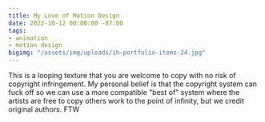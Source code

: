 ```yaml
---
title: My Love of Motion Design
date: 2022-10-12 00:00:00 -07:00
tags:
- animation
- motion design
bigimg: "/assets/img/uploads/ih-portfolio-items-24.jpg"
---
```


This is a looping texture that you are welcome to copy with no risk of copyright infringement. My personal belief is that the copyright system can fuck off so we can use a more compatible "best of" system where the artists are free to copy others work to the point of infinity, but we credit original authors. FTW